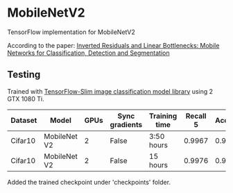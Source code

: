 # MobileNetV2
TensorFlow implementation for MobileNetV2

According to the paper: [Inverted Residuals and Linear Bottlenecks: Mobile Networks for
Classification, Detection and Segmentation](https://arxiv.org/pdf/1801.04381.pdf)

## Testing

Trained with [TensorFlow-Slim image classification model library](https://github.com/tensorflow/models/tree/master/research/slim) using 2 GTX 1080 Ti.

| Dataset | Model        | GPUs | Sync gradients | Training time | Recall 5 | Accuracy |
| ------- | ------------ | ---- | -------------- | ------------- | -------- | -------- |
| Cifar10 | MobileNet V2 | 2    | False          | 3:50 hours    | 0.9967   | 0.9071   |
| Cifar10 | MobileNet V2 | 2    | False          | 15 hours      | 0.9976   | 0.9315   |

Added the trained checkpoint under 'checkpoints' folder.
